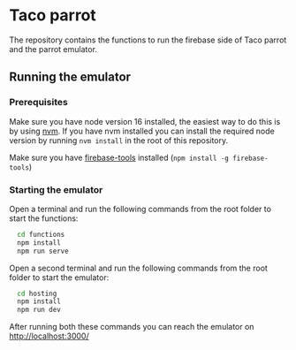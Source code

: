 # Taco parrot

The repository contains the functions to run the firebase side of Taco parrot and the parrot emulator.

## Running the emulator

### Prerequisites

Make sure you have node version 16 installed, the easiest way to do this is by using [nvm](https://github.com/nvm-sh/nvm).
If you have nvm installed you can install the required node version by running `nvm install` in the root of this repository.

Make sure you have [firebase-tools](https://www.npmjs.com/package/firebase-tools) installed (`npm install -g firebase-tools`)

### Starting the emulator

Open a terminal and run the following commands from the root folder to start the functions:

```bash
  cd functions
  npm install
  npm run serve
```

Open a second terminal and run the following commands from the root folder to start the emulator:

```bash
  cd hosting
  npm install
  npm run dev
```

After running both these commands you can reach the emulator on <http://localhost:3000/>
